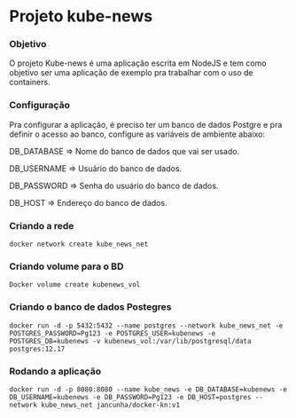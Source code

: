# Projeto kube-news

### Objetivo
O projeto Kube-news é uma aplicação escrita em NodeJS e tem como objetivo ser uma aplicação de exemplo pra trabalhar com o uso de containers.

### Configuração
Pra configurar a aplicação, é preciso ter um banco de dados Postgre e pra definir o acesso ao banco, configure as variáveis de ambiente abaixo:

DB_DATABASE => Nome do banco de dados que vai ser usado.

DB_USERNAME => Usuário do banco de dados.

DB_PASSWORD => Senha do usuário do banco de dados.

DB_HOST => Endereço do banco de dados.

### Criando a rede
```
docker network create kube_news_net
```
### Criando volume para o BD
```
Docker volume create kubenews_vol
```

### Criando o banco de dados Postegres
```
docker run -d -p 5432:5432 --name postgres --network kube_news_net -e POSTGRES_PASSWORD=Pg123 -e POSTGRES_USER=kubenews -e POSTGRES_DB=kubenews -v kubenews_vol:/var/lib/postgresql/data postgres:12.17
```
### Rodando a aplicação 
```
docker run -d -p 8080:8080 --name kube_news -e DB_DATABASE=kubenews -e DB_USERNAME=kubenews -e DB_PASSWORD=Pg123 -e DB_HOST=postgres --network kube_news_net jancunha/docker-kn:v1
```
